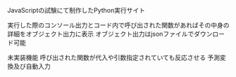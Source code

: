 JavaScriptの試験にて制作したPython実行サイト

実行した際のコンソール出力とコード内で呼び出された関数があればその中身の詳細をオブジェクト出力に表示
オブジェクト出力はjsonファイルでダウンロード可能

未実装機能
呼び出された関数が代入や引数指定されていても反応させる
予測変換及び自動入力
